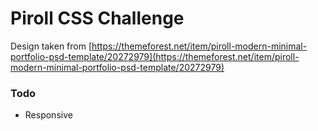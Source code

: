 # Piroll CSS Challenge

Design taken from [https://themeforest.net/item/piroll-modern-minimal-portfolio-psd-template/20272979](https://themeforest.net/item/piroll-modern-minimal-portfolio-psd-template/20272979)

### Todo
- Responsive
